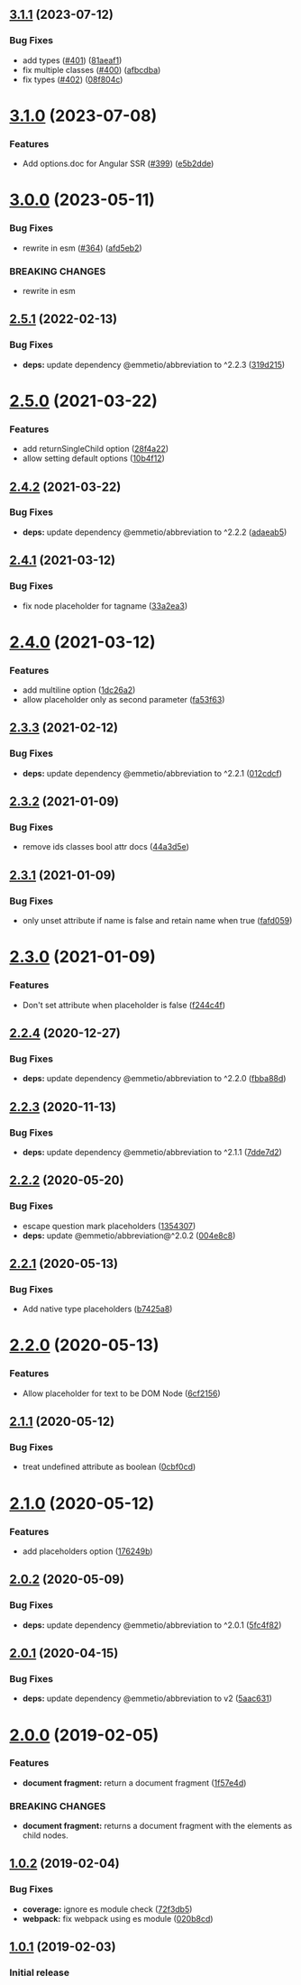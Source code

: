 ## [3.1.1](https://github.com/UziTech/emel/compare/v3.1.0...v3.1.1) (2023-07-12)


### Bug Fixes

* add types ([#401](https://github.com/UziTech/emel/issues/401)) ([81aeaf1](https://github.com/UziTech/emel/commit/81aeaf19c63d5368faa0a6a33e3100f743861884))
* fix multiple classes ([#400](https://github.com/UziTech/emel/issues/400)) ([afbcdba](https://github.com/UziTech/emel/commit/afbcdba72f21f7847065cf85b169553597687557))
* fix types ([#402](https://github.com/UziTech/emel/issues/402)) ([08f804c](https://github.com/UziTech/emel/commit/08f804cd7b9a090841c93febd32d49c5ed29c159))

# [3.1.0](https://github.com/UziTech/emel/compare/v3.0.0...v3.1.0) (2023-07-08)


### Features

* Add options.doc for Angular SSR ([#399](https://github.com/UziTech/emel/issues/399)) ([e5b2dde](https://github.com/UziTech/emel/commit/e5b2dde74de59b601bd33d7154a1c1fef299c72a))

# [3.0.0](https://github.com/UziTech/emel/compare/v2.5.1...v3.0.0) (2023-05-11)


### Bug Fixes

* rewrite in esm ([#364](https://github.com/UziTech/emel/issues/364)) ([afd5eb2](https://github.com/UziTech/emel/commit/afd5eb2fb00fed9ab41a6e915bcf12469e38dbda))


### BREAKING CHANGES

* rewrite in esm

## [2.5.1](https://github.com/UziTech/emel/compare/v2.5.0...v2.5.1) (2022-02-13)


### Bug Fixes

* **deps:** update dependency @emmetio/abbreviation to ^2.2.3 ([319d215](https://github.com/UziTech/emel/commit/319d215e29c7a728c507fbe818bab7a5147b6b50))

# [2.5.0](https://github.com/UziTech/emel/compare/v2.4.2...v2.5.0) (2021-03-22)


### Features

* add returnSingleChild option ([28f4a22](https://github.com/UziTech/emel/commit/28f4a22441ab3748e39c30a52babd06eafb8203d))
* allow setting default options ([10b4f12](https://github.com/UziTech/emel/commit/10b4f12fccbe2f1abc3ef0a286e446708965592a))

## [2.4.2](https://github.com/UziTech/emel/compare/v2.4.1...v2.4.2) (2021-03-22)


### Bug Fixes

* **deps:** update dependency @emmetio/abbreviation to ^2.2.2 ([adaeab5](https://github.com/UziTech/emel/commit/adaeab5f88900e7257fb1a4edc374e6af2e3b9f2))

## [2.4.1](https://github.com/UziTech/emel/compare/v2.4.0...v2.4.1) (2021-03-12)


### Bug Fixes

* fix node placeholder for tagname ([33a2ea3](https://github.com/UziTech/emel/commit/33a2ea3a29049bcb7fc1f88aa66751559eee55a9))

# [2.4.0](https://github.com/UziTech/emel/compare/v2.3.3...v2.4.0) (2021-03-12)


### Features

* add multiline option ([1dc26a2](https://github.com/UziTech/emel/commit/1dc26a2b88768a85d98946b69bd30d1cc874da25))
* allow placeholder only as second parameter ([fa53f63](https://github.com/UziTech/emel/commit/fa53f6389d8a31b186bc4e4ace57919b6657290f))

## [2.3.3](https://github.com/UziTech/emel/compare/v2.3.2...v2.3.3) (2021-02-12)


### Bug Fixes

* **deps:** update dependency @emmetio/abbreviation to ^2.2.1 ([012cdcf](https://github.com/UziTech/emel/commit/012cdcf2a03659ba299d61c636cc40554723b38f))

## [2.3.2](https://github.com/UziTech/emel/compare/v2.3.1...v2.3.2) (2021-01-09)


### Bug Fixes

* remove ids classes bool attr docs ([44a3d5e](https://github.com/UziTech/emel/commit/44a3d5e701b43987b6a7e5638aa540737f9c1a8a))

## [2.3.1](https://github.com/UziTech/emel/compare/v2.3.0...v2.3.1) (2021-01-09)


### Bug Fixes

* only unset attribute if name is false and retain name when true ([fafd059](https://github.com/UziTech/emel/commit/fafd0597294e9d522eb3993fb77e7c665ec5d3f9))

# [2.3.0](https://github.com/UziTech/emel/compare/v2.2.4...v2.3.0) (2021-01-09)


### Features

* Don't set attribute when placeholder is false ([f244c4f](https://github.com/UziTech/emel/commit/f244c4f27a876f4780cc49869d983b27cfdbe7db))

## [2.2.4](https://github.com/UziTech/emel/compare/v2.2.3...v2.2.4) (2020-12-27)


### Bug Fixes

* **deps:** update dependency @emmetio/abbreviation to ^2.2.0 ([fbba88d](https://github.com/UziTech/emel/commit/fbba88d36df3a0bcbd1dd737d4a8e272f9e0515b))

## [2.2.3](https://github.com/UziTech/emel/compare/v2.2.2...v2.2.3) (2020-11-13)


### Bug Fixes

* **deps:** update dependency @emmetio/abbreviation to ^2.1.1 ([7dde7d2](https://github.com/UziTech/emel/commit/7dde7d229a48a0559061bbe818ff9c1cc93fcc4a))

## [2.2.2](https://github.com/UziTech/emel/compare/v2.2.1...v2.2.2) (2020-05-20)


### Bug Fixes

* escape question mark placeholders ([1354307](https://github.com/UziTech/emel/commit/13543072726f2ed4de39177983ffef50680f8de4))
* **deps:** update @emmetio/abbreviation@^2.0.2 ([004e8c8](https://github.com/UziTech/emel/commit/004e8c877b962e590e897a393539b460643d26fa))

## [2.2.1](https://github.com/UziTech/emel/compare/v2.2.0...v2.2.1) (2020-05-13)


### Bug Fixes

* Add native type placeholders ([b7425a8](https://github.com/UziTech/emel/commit/b7425a8c8c0c93a1bb13cfcecfad23d409849130))

# [2.2.0](https://github.com/UziTech/emel/compare/v2.1.1...v2.2.0) (2020-05-13)


### Features

* Allow placeholder for text to be DOM Node ([6cf2156](https://github.com/UziTech/emel/commit/6cf21563a3512adfc7d4853e3400bae92ad51ad2))

## [2.1.1](https://github.com/UziTech/emel/compare/v2.1.0...v2.1.1) (2020-05-12)


### Bug Fixes

* treat undefined attribute as boolean ([0cbf0cd](https://github.com/UziTech/emel/commit/0cbf0cd61f40b7601fa0a8b7939c164edb7ee17e))

# [2.1.0](https://github.com/UziTech/emel/compare/v2.0.2...v2.1.0) (2020-05-12)


### Features

* add placeholders option ([176249b](https://github.com/UziTech/emel/commit/176249b20760b09040c0071fd484c4724c9f6c15))

## [2.0.2](https://github.com/UziTech/emel/compare/v2.0.1...v2.0.2) (2020-05-09)


### Bug Fixes

* **deps:** update dependency @emmetio/abbreviation to ^2.0.1 ([5fc4f82](https://github.com/UziTech/emel/commit/5fc4f820f53f053e0be16bd6358227edd7291497))

## [2.0.1](https://github.com/UziTech/emel/compare/v2.0.0...v2.0.1) (2020-04-15)


### Bug Fixes

* **deps:** update dependency @emmetio/abbreviation to v2 ([5aac631](https://github.com/UziTech/emel/commit/5aac631627fcda5c54e7dd91f7fb8f8e94889276))

# [2.0.0](https://github.com/UziTech/emel/compare/v1.0.2...v2.0.0) (2019-02-05)


### Features

* **document fragment:** return a document fragment ([1f57e4d](https://github.com/UziTech/emel/commit/1f57e4d))


### BREAKING CHANGES

* **document fragment:** returns a document fragment with the elements as child nodes.

## [1.0.2](https://github.com/UziTech/emel/compare/v1.0.1...v1.0.2) (2019-02-04)


### Bug Fixes

* **coverage:** ignore es module check ([72f3db5](https://github.com/UziTech/emel/commit/72f3db5))
* **webpack:** fix webpack using es module ([020b8cd](https://github.com/UziTech/emel/commit/020b8cd))

## [1.0.1](https://github.com/UziTech/emel/compare/v1.0.0...v1.0.1) (2019-02-03)


### Initial release
